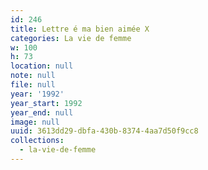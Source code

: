 ```yaml
---
id: 246
title: Lettre é ma bien aimée X
categories: La vie de femme
w: 100
h: 73
location: null
note: null
file: null
year: '1992'
year_start: 1992
year_end: null
image: null
uuid: 3613dd29-dbfa-430b-8374-4aa7d50f9cc8
collections:
  - la-vie-de-femme
---
```


